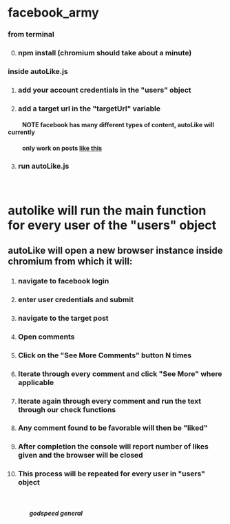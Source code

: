 # facebook_army
### from terminal
0. ### npm install (chromium should take about a minute)
### inside autoLike.js
1. ### add your account credentials in the "users" object
2. ### add a target url in the "targetUrl" variable 
#### &nbsp;&nbsp;&nbsp;&nbsp;&nbsp;&nbsp;&nbsp;&nbsp;&nbsp;&nbsp;**NOTE facebook has many different types of content, autoLike will currently** 
#### &nbsp;&nbsp;&nbsp;&nbsp;&nbsp;&nbsp;&nbsp;&nbsp;&nbsp;&nbsp;**only work on posts [like this](https://www.facebook.com/watch/?v=257467945464976&external_log_id=a60e280e-1708-4a4f-96ec-841d329d6426&q=kitten)** 
3. ### run autoLike.js
###### &nbsp;&nbsp;
# autolike will run the main function for every user of the "users" object  
## autoLike will open a new browser instance inside chromium from which it will:
1. ### navigate to facebook login
2. ### enter user credentials and submit
3. ### navigate to the target post
4. ### Open comments
5. ### Click on the "See More Comments" button N times
6. ### Iterate through every comment and click "See More" where applicable
7. ### Iterate again through every comment and run the text through our check functions
8. ### Any comment found to be favorable will then be "liked"
9. ### After completion the console will report number of likes given and the browser will be closed
10. ### This process will be repeated for every user in "users" object
&nbsp;&nbsp;
#### &nbsp;&nbsp;&nbsp;&nbsp;&nbsp;&nbsp;&nbsp;&nbsp;&nbsp;&nbsp;&nbsp;&nbsp;&nbsp;&nbsp; *godspeed general*
